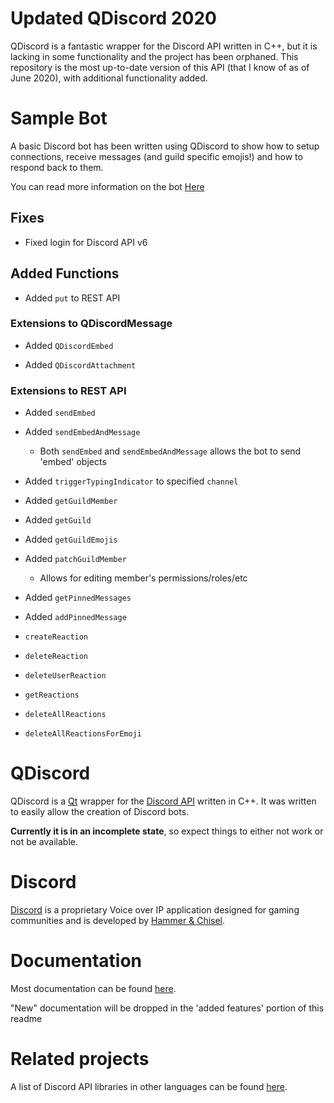# Updated QDiscord 2020
QDiscord is a fantastic wrapper for the Discord API written in C++, but it is lacking in some functionality and the project has been orphaned. This repository is the most up-to-date version of this API (that I know of as of June 2020), with additional functionality added.

# Sample Bot

A basic Discord bot has been written using QDiscord to show how to setup connections, receive messages (and guild specific emojis!) and how to respond back to them. 

You can read more information on the bot [Here](https://github.com/JohnCiubuc/QDiscord/tree/master/DiscordBotSample)
## Fixes

* Fixed login for Discord API v6

## Added Functions

* Added `put` to REST API

### Extensions to QDiscordMessage

* Added `QDiscordEmbed` 

* Added `QDiscordAttachment` 


### Extensions to REST API

* Added `sendEmbed`

* Added `sendEmbedAndMessage`
    * Both `sendEmbed` and `sendEmbedAndMessage` allows the bot to send 'embed' objects

* Added `triggerTypingIndicator` to specified `channel`

* Added `getGuildMember`

* Added `getGuild`

* Added `getGuildEmojis` 

* Added `patchGuildMember`
    * Allows for editing member's permissions/roles/etc 

* Added `getPinnedMessages`

* Added `addPinnedMessage`

* `createReaction`

* `deleteReaction`

* `deleteUserReaction`

* `getReactions`

* `deleteAllReactions`

* `deleteAllReactionsForEmoji`

# QDiscord

QDiscord is a [Qt](https://www.qt.io/) wrapper for the [Discord API](https://Discordapp.com/developers/docs) written in C++.
It was written to easily allow the creation of Discord bots.


**Currently it is in an incomplete state**, so expect things to either not work or not be available.

# Discord

[Discord](https://Discordapp.com) is a proprietary Voice over IP application designed for gaming communities and is developed by [Hammer & Chisel](https://Discordapp.com/company).

# Documentation

Most documentation can be found [here](http://george99g.github.io/QDiscord).

"New" documentation will be dropped in the 'added features' portion of this readme

# Related projects

A list of Discord API libraries in other languages can be found [here](https://DiscordAPI.com/unofficial/libs.html).
